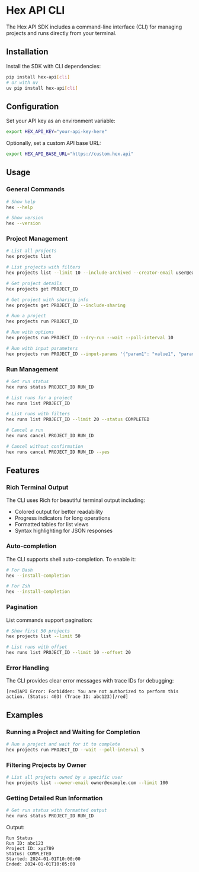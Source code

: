 # Hex API CLI

The Hex API SDK includes a command-line interface (CLI) for managing projects and runs directly from your terminal.

## Installation

Install the SDK with CLI dependencies:

```bash
pip install hex-api[cli]
# or with uv
uv pip install hex-api[cli]
```

## Configuration

Set your API key as an environment variable:

```bash
export HEX_API_KEY="your-api-key-here"
```

Optionally, set a custom API base URL:

```bash
export HEX_API_BASE_URL="https://custom.hex.api"
```

## Usage

### General Commands

```bash
# Show help
hex --help

# Show version
hex --version
```

### Project Management

```bash
# List all projects
hex projects list

# List projects with filters
hex projects list --limit 10 --include-archived --creator-email user@example.com

# Get project details
hex projects get PROJECT_ID

# Get project with sharing info
hex projects get PROJECT_ID --include-sharing

# Run a project
hex projects run PROJECT_ID

# Run with options
hex projects run PROJECT_ID --dry-run --wait --poll-interval 10

# Run with input parameters
hex projects run PROJECT_ID --input-params '{"param1": "value1", "param2": 123}'
```

### Run Management

```bash
# Get run status
hex runs status PROJECT_ID RUN_ID

# List runs for a project
hex runs list PROJECT_ID

# List runs with filters
hex runs list PROJECT_ID --limit 20 --status COMPLETED

# Cancel a run
hex runs cancel PROJECT_ID RUN_ID

# Cancel without confirmation
hex runs cancel PROJECT_ID RUN_ID --yes
```

## Features

### Rich Terminal Output

The CLI uses Rich for beautiful terminal output including:
- Colored output for better readability
- Progress indicators for long operations
- Formatted tables for list views
- Syntax highlighting for JSON responses

### Auto-completion

The CLI supports shell auto-completion. To enable it:

```bash
# For Bash
hex --install-completion

# For Zsh
hex --install-completion
```

### Pagination

List commands support pagination:

```bash
# Show first 50 projects
hex projects list --limit 50

# List runs with offset
hex runs list PROJECT_ID --limit 10 --offset 20
```

### Error Handling

The CLI provides clear error messages with trace IDs for debugging:

```
[red]API Error: Forbidden: You are not authorized to perform this action. (Status: 403) (Trace ID: abc123)[/red]
```

## Examples

### Running a Project and Waiting for Completion

```bash
# Run a project and wait for it to complete
hex projects run PROJECT_ID --wait --poll-interval 5
```

### Filtering Projects by Owner

```bash
# List all projects owned by a specific user
hex projects list --owner-email owner@example.com --limit 100
```

### Getting Detailed Run Information

```bash
# Get run status with formatted output
hex runs status PROJECT_ID RUN_ID
```

Output:
```
Run Status
Run ID: abc123
Project ID: xyz789
Status: COMPLETED
Started: 2024-01-01T10:00:00
Ended: 2024-01-01T10:05:00
```
